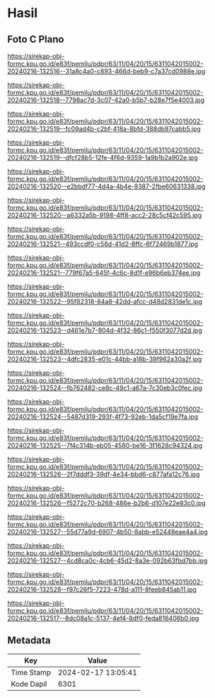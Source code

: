 # Hasil

## Foto C Plano

https://sirekap-obj-formc.kpu.go.id/e83f/pemilu/pdpr/63/11/04/20/15/6311042015002-20240216-132516--31a8c4a0-c893-466d-beb9-c7a37cd0988e.jpg

https://sirekap-obj-formc.kpu.go.id/e83f/pemilu/pdpr/63/11/04/20/15/6311042015002-20240216-132518--7798ac7d-3c07-42a0-b5b7-b28e7f5e4003.jpg

https://sirekap-obj-formc.kpu.go.id/e83f/pemilu/pdpr/63/11/04/20/15/6311042015002-20240216-132519--fc09ad4b-c2bf-418a-8bfd-388db97cabb5.jpg

https://sirekap-obj-formc.kpu.go.id/e83f/pemilu/pdpr/63/11/04/20/15/6311042015002-20240216-132519--dfcf28b5-12fe-4f6d-9359-1a9b1b2a902e.jpg

https://sirekap-obj-formc.kpu.go.id/e83f/pemilu/pdpr/63/11/04/20/15/6311042015002-20240216-132520--e2bbdf77-4d4a-4b4e-9387-2fbe60631338.jpg

https://sirekap-obj-formc.kpu.go.id/e83f/pemilu/pdpr/63/11/04/20/15/6311042015002-20240216-132520--a6332a5b-9198-4ff8-acc2-28c5cf42c595.jpg

https://sirekap-obj-formc.kpu.go.id/e83f/pemilu/pdpr/63/11/04/20/15/6311042015002-20240216-132521--493ccdf0-c56d-41d2-8ffc-6f72469b1877.jpg

https://sirekap-obj-formc.kpu.go.id/e83f/pemilu/pdpr/63/11/04/20/15/6311042015002-20240216-132521--779f67a5-645f-4c6c-8d1f-e96b6eb374ee.jpg

https://sirekap-obj-formc.kpu.go.id/e83f/pemilu/pdpr/63/11/04/20/15/6311042015002-20240216-132522--95f82318-84a8-42dd-afcc-d48d2831de1c.jpg

https://sirekap-obj-formc.kpu.go.id/e83f/pemilu/pdpr/63/11/04/20/15/6311042015002-20240216-132523--d461e7b7-804d-4f32-86c1-f550f3077d2d.jpg

https://sirekap-obj-formc.kpu.go.id/e83f/pemilu/pdpr/63/11/04/20/15/6311042015002-20240216-132523--4dfc2835-e01c-44bb-a18b-39f962a30a2f.jpg

https://sirekap-obj-formc.kpu.go.id/e83f/pemilu/pdpr/63/11/04/20/15/6311042015002-20240216-132524--fb762482-ce8c-49c1-a67a-7c30eb3c0fec.jpg

https://sirekap-obj-formc.kpu.go.id/e83f/pemilu/pdpr/63/11/04/20/15/6311042015002-20240216-132524--5487d319-293f-4f73-92eb-1da5cf19e7fa.jpg

https://sirekap-obj-formc.kpu.go.id/e83f/pemilu/pdpr/63/11/04/20/15/6311042015002-20240216-132525--7f4c314b-eb05-4580-be16-3f1628c94324.jpg

https://sirekap-obj-formc.kpu.go.id/e83f/pemilu/pdpr/63/11/04/20/15/6311042015002-20240216-132526--2f7dddf3-39df-4e34-bbd6-c877afa12c76.jpg

https://sirekap-obj-formc.kpu.go.id/e83f/pemilu/pdpr/63/11/04/20/15/6311042015002-20240216-132526--f5272c70-b268-486e-b2b6-d107e22e83c0.jpg

https://sirekap-obj-formc.kpu.go.id/e83f/pemilu/pdpr/63/11/04/20/15/6311042015002-20240216-132527--55d77a9d-6907-4b50-8abb-e52448eae4a4.jpg

https://sirekap-obj-formc.kpu.go.id/e83f/pemilu/pdpr/63/11/04/20/15/6311042015002-20240216-132527--4cd8ca0c-4cb6-45d2-8a3e-092b63fbd7bb.jpg

https://sirekap-obj-formc.kpu.go.id/e83f/pemilu/pdpr/63/11/04/20/15/6311042015002-20240216-132528--f97c26f5-7223-478d-a111-8feeb845ab11.jpg

https://sirekap-obj-formc.kpu.go.id/e83f/pemilu/pdpr/63/11/04/20/15/6311042015002-20240216-132517--8dc08a1c-5137-4ef4-8df0-feda816406b0.jpg


## Metadata

| Key        | Value               |
| ---------- | ------------------- |
| Time Stamp | 2024-02-17 13:05:41 |
| Kode Dapil | 6301                |



